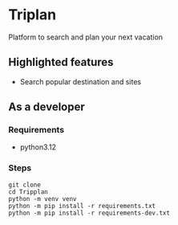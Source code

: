 # Triplan
Platform to search and plan your next vacation

## Highlighted features
- Search popular destination and sites

## As a developer
### Requirements
- python3.12
### Steps
```shell
git clone
cd Tripplan
python -m venv venv
python -m pip install -r requirements.txt
python -m pip install -r requirements-dev.txt
```
